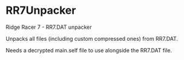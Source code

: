 # RR7Unpacker
Ridge Racer 7 - RR7.DAT unpacker

Unpacks all files (including custom compressed ones) from RR7.DAT.

Needs a decrypted main.self file to use alongside the RR7.DAT file.

